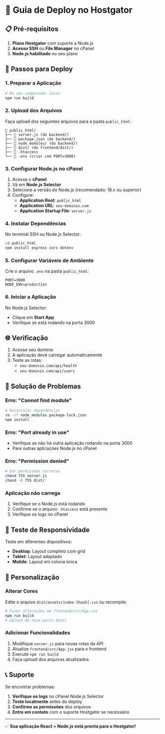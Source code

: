 # 🚀 Guia de Deploy no Hostgator

## 📋 Pré-requisitos

1. **Plano Hostgator** com suporte a Node.js
2. **Acesso SSH** ou **File Manager** no cPanel
3. **Node.js habilitado** no seu plano

## 🔧 Passos para Deploy

### 1. Preparar a Aplicação

```bash
# No seu computador local
npm run build
```

### 2. Upload dos Arquivos

Faça upload dos seguintes arquivos para a pasta `public_html`:

```
📁 public_html/
├── 📄 server.js (do backend/)
├── 📄 package.json (do backend/)
├── 📁 node_modules/ (do backend/)
├── 📁 dist/ (do frontend/dist/)
├── 📄 .htaccess
└── 📄 .env (criar com PORT=3000)
```

### 3. Configurar Node.js no cPanel

1. Acesse o **cPanel**
2. Vá em **Node.js Selector**
3. Selecione a versão do Node.js (recomendado: 18.x ou superior)
4. Configure:
   - **Application Root**: `public_html`
   - **Application URL**: `seu-dominio.com`
   - **Application Startup File**: `server.js`

### 4. Instalar Dependências

No terminal SSH ou Node.js Selector:

```bash
cd public_html
npm install express cors dotenv
```

### 5. Configurar Variáveis de Ambiente

Crie o arquivo `.env` na pasta `public_html`:

```env
PORT=3000
NODE_ENV=production
```

### 6. Iniciar a Aplicação

No Node.js Selector:

- Clique em **Start App**
- Verifique se está rodando na porta 3000

## 🌐 Verificação

1. Acesse seu domínio
2. A aplicação deve carregar automaticamente
3. Teste as rotas:
   - `seu-dominio.com/api/health`
   - `seu-dominio.com/api/users`

## 🔧 Solução de Problemas

### Erro: "Cannot find module"

```bash
# Reinstalar dependências
rm -rf node_modules package-lock.json
npm install
```

### Erro: "Port already in use"

- Verifique se não há outra aplicação rodando na porta 3000
- Pare outras aplicações Node.js no cPanel

### Erro: "Permission denied"

```bash
# Dar permissões corretas
chmod 755 server.js
chmod -R 755 dist/
```

### Aplicação não carrega

1. Verifique se o Node.js está rodando
2. Confirme se o arquivo `.htaccess` está presente
3. Verifique os logs no cPanel

## 📱 Teste de Responsividade

Teste em diferentes dispositivos:

- **Desktop**: Layout completo com grid
- **Tablet**: Layout adaptado
- **Mobile**: Layout em coluna única

## 🎨 Personalização

### Alterar Cores

Edite o arquivo `dist/assets/index-[hash].css` ou recompile:

```bash
# Fazer alterações em frontend/src/App.css
npm run build
# Upload da nova pasta dist/
```

### Adicionar Funcionalidades

1. Modifique `server.js` para novas rotas da API
2. Atualize `frontend/src/App.jsx` para o frontend
3. Execute `npm run build`
4. Faça upload dos arquivos atualizados

## 📞 Suporte

Se encontrar problemas:

1. **Verifique os logs** no cPanel Node.js Selector
2. **Teste localmente** antes do deploy
3. **Confirme as permissões** dos arquivos
4. **Entre em contato** com o suporte Hostgator se necessário

---

✅ **Sua aplicação React + Node.js está pronta para o Hostgator!**
